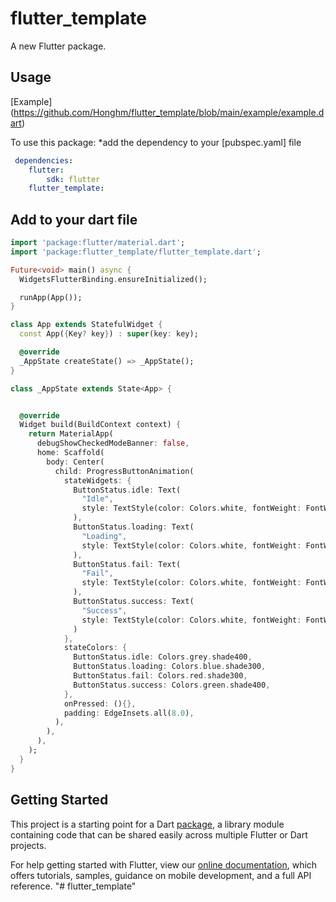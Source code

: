 # flutter_template

A new Flutter package.


## Usage
[Example] (https://github.com/Honghm/flutter_template/blob/main/example/example.dart)

To use this package: *add the dependency to your [pubspec.yaml] file
```yaml
 dependencies:
    flutter:
        sdk: flutter
    flutter_template:
```
## Add to your dart file
```dart
import 'package:flutter/material.dart';
import 'package:flutter_template/flutter_template.dart';

Future<void> main() async {
  WidgetsFlutterBinding.ensureInitialized();

  runApp(App());
}

class App extends StatefulWidget {
  const App({Key? key}) : super(key: key);

  @override
  _AppState createState() => _AppState();
}

class _AppState extends State<App> {


  @override
  Widget build(BuildContext context) {
    return MaterialApp(
      debugShowCheckedModeBanner: false,
      home: Scaffold(
        body: Center(
          child: ProgressButtonAnimation(
            stateWidgets: {
              ButtonStatus.idle: Text(
                "Idle",
                style: TextStyle(color: Colors.white, fontWeight: FontWeight.w500),
              ),
              ButtonStatus.loading: Text(
                "Loading",
                style: TextStyle(color: Colors.white, fontWeight: FontWeight.w500),
              ),
              ButtonStatus.fail: Text(
                "Fail",
                style: TextStyle(color: Colors.white, fontWeight: FontWeight.w500),
              ),
              ButtonStatus.success: Text(
                "Success",
                style: TextStyle(color: Colors.white, fontWeight: FontWeight.w500),
              )
            },
            stateColors: {
              ButtonStatus.idle: Colors.grey.shade400,
              ButtonStatus.loading: Colors.blue.shade300,
              ButtonStatus.fail: Colors.red.shade300,
              ButtonStatus.success: Colors.green.shade400,
            },
            onPressed: (){},
            padding: EdgeInsets.all(8.0),
          ),
        ),
      ),
    );
  }
}

```
## Getting Started

This project is a starting point for a Dart
[package](https://flutter.dev/developing-packages/),
a library module containing code that can be shared easily across
multiple Flutter or Dart projects.

For help getting started with Flutter, view our 
[online documentation](https://flutter.dev/docs), which offers tutorials, 
samples, guidance on mobile development, and a full API reference.
"# flutter_template" 
